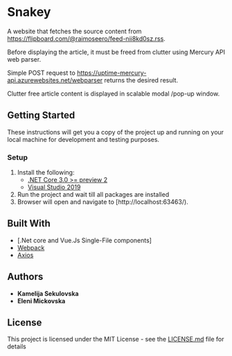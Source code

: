 # Snakey

A website that fetches the source content from https://flipboard.com/@raimoseero/feed-nii8kd0sz.rss. 

Before displaying the article, it must be freed from clutter using Mercury API web parser. 

Simple POST request to https://uptime-mercury-api.azurewebsites.net/webparser returns the desired result. 

Clutter free article content is displayed in scalable modal /pop-up window. 

## Getting Started

These instructions will get you a copy of the project up and running on your local machine for development and testing purposes.

### Setup

1. Install the following:
   - [.NET Core 3.0 >= preview 2](https://dotnet.microsoft.com/download/dotnet-core/3.0)
   - [Visual Studio 2019](https://visualstudio.microsoft.com/downloads/)
2. Run the project and wait till all packages are installed
3. Browser will open and navigate to [http://localhost:63463/).

## Built With

* [.Net core and Vue.Js Single-File components]
* [Webpack](https://webpack.js.org/)
* [Axios](https://axios.nuxtjs.org/)

## Authors

* **Kamelija Sekulovska**
* **Eleni Mickovska**

## License

This project is licensed under the MIT License - see the [LICENSE.md](LICENSE.md) file for details

